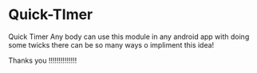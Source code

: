 # Quick-TImer
Quick Timer
Any body can use this module in any android app with doing some twicks
there can be so many ways o impliment this idea! 

Thanks you !!!!!!!!!!!!!!
